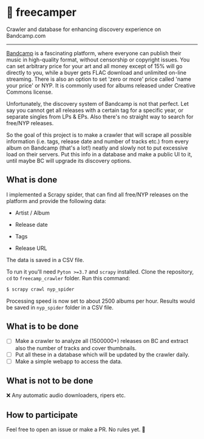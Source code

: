 # 🎵 freecamper

Crawler and database for enhancing discovery experience on Bandcamp.com
***

[Bandcamp](https://bandcamp.com/) is a fascinating platform, where everyone can publish their music in high-quality format, without censorship or copyright issues. You can set arbitrary price for your art and all money except of 15% will go directly to you, while a buyer gets FLAC download and unlimited on-line streaming. There is also an option to set 'zero or more' price called 'name your price' or NYP. It is commonly used for albums released under Creative Commons license.

Unfortunately, the discovery system of Bandcamp is not that perfect. Let say you cannot get all releases with a certain tag for a specific year, or separate singles from LPs & EPs. Also there's no straight way to search for free/NYP releases.

So the goal of this project is to make a crawler that will scrape all possible information (i.e. tags, release date and number of tracks etc.) from every album on Bandcamp (that's a lot!) neatly and slowly not to put excessive load on their servers. Put this info in a database and make a public UI to it, until maybe BC will upgrade its discovery options.

## What is done

I implemented a Scrapy spider, that can find all free/NYP releases on the platform and provide the following data:

* Artist / Album

* Release date

* Tags

* Release URL

The data is saved in a CSV file.

To run it you'll need `Pyton >=3.7` and `scrapy` installed.
Clone the repository, `cd` to `freecamp_crawler` folder.
Run this command:
```bash
$ scrapy crawl nyp_spider
```
Processing speed is now set to about 2500 albums per hour.
Results would be saved in `nyp_spider` folder in a CSV file.

## What is to be done

- [ ] Make a crawler to analyze all (1500000+) releases on BC and extract also the number of tracks and cover thumbnails.
- [ ] Put all these in a database which will be updated by the crawler daily.
- [ ] Make a simple webapp to access the data.

## What is not to be done

❌ Any automatic audio downloaders, ripers etc.

## How to participate
Feel free to open an issue or make a PR. No rules yet. 🙂